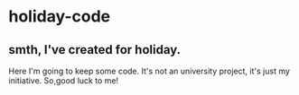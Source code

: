 # holiday-code
## smth, I've created for holiday.
Here I'm going to keep some code. It's not an university project, it's just my initiative. 
So,good luck to me!
